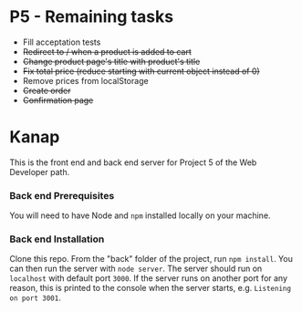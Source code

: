 # P5 - Remaining tasks

-   Fill acceptation tests
-   ~~Redirect to / when a product is added to cart~~
-   ~~Change product page's title with product's title~~
-   ~~Fix total price (reduce starting with current object instead of 0)~~
-   Remove prices from localStorage
-   ~~Create order~~
-   ~~Confirmation page~~

# Kanap

This is the front end and back end server for Project 5 of the Web Developer path.

### Back end Prerequisites

You will need to have Node and `npm` installed locally on your machine.

### Back end Installation

Clone this repo. From the "back" folder of the project, run `npm install`. You
can then run the server with `node server`.
The server should run on `localhost` with default port `3000`. If the
server runs on another port for any reason, this is printed to the
console when the server starts, e.g. `Listening on port 3001`.
